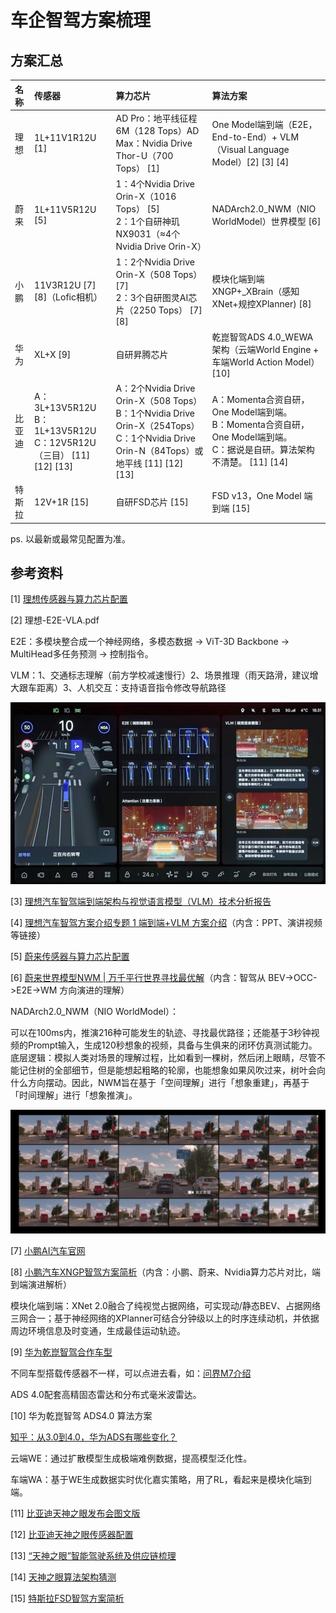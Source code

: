 # 车企智驾方案梳理

## 方案汇总

| 名称   | 传感器                                                       | 算力芯片                                                     | 算法方案                                                     |
| :----- | :----------------------------------------------------------- | :----------------------------------------------------------- | :----------------------------------------------------------- |
| 理想   | 1L+11V1R12U [1]                                              | AD Pro：地平线征程6M（128 Tops）AD Max：Nvidia Drive Thor-U（700 Tops） [1] | One Model端到端（E2E，End-to-End）+ VLM（Visual Language Model）[2] [3] [4] |
| 蔚来   | 1L+11V5R12U [5]                                              | 1：4个Nvidia Drive Orin-X（1016 Tops） [5] <br />2：1个自研神玑NX9031（≈4个Nvidia Drive Orin-X） | NADArch2.0_NWM（NIO WorldModel）世界模型  [6]                |
| 小鹏   | 11V3R12U [7]  [8]（Lofic相机）                               | 1：2个Nvidia Drive Orin-X（508 Tops） [7]<br />2：3个自研图灵AI芯片（2250 Tops） [7]  [8] | 模块化端到端XNGP+_XBrain（感知XNet+规控XPlanner) [8]         |
| 华为   | XL+X [9]                                                     | 自研昇腾芯片                                                 | 乾崑智驾ADS 4.0_WEWA架构（云端World Engine + 车端World Action Model） [10] |
| 比亚迪 | A：3L+13V5R12U<br />B：1L+13V5R12U<br />C：12V5R12U（三目） [11]  [12]  [13] | A：2个Nvidia Drive Orin-X（508 Tops）<br />B：1个Nvidia Drive Orin-X（254Tops）<br />C：1个Nvidia Drive Orin-N（84Tops）或地平线 [11]  [12]  [13] | A：Momenta合资自研，One Model端到端。<br />B：Momenta合资自研，One Model端到端。<br />C：据说是自研。算法架构不清楚。 [11]  [14] |
| 特斯拉 | 12V+1R  [15]                                                 | 自研FSD芯片 [15]                                             | FSD v13，One Model 端到端   [15]                             |

ps. 以最新或最常见配置为准。

## 参考资料

[1] [理想传感器与算力芯片配置](https://www.lixiang.com/tech/autodrive)

[2] 理想-E2E-VLA.pdf

E2E：多模块整合成一个神经网络，多模态数据 -> ViT-3D Backbone -> MultiHead多任务预测 -> 控制指令。

VLM：1、交通标志理解（前方学校减速慢行）2、场景推理（雨天路滑，建议增大跟车距离）3、人机交互：支持语音指令修改导航路径

![img](./image/2025-10/image0.png)

[3] [理想汽车智驾端到端架构与视觉语言模型（VLM）技术分析报告](https://zhuanlan.zhihu.com/p/1885636538358035110)

[4] [理想汽车智驾方案介绍专题 1 端到端+VLM 方案介绍](https://zhuanlan.zhihu.com/p/1929318571349112762)（内含：PPT、演讲视频等链接）

[5] [蔚来传感器与算力芯片配置](https://www.nio.cn/nad)

[6] [蔚来世界模型NWM | 万千平行世界寻找最优解](https://www.nio.cn/smart-technology/20241120002)（内含：智驾从 BEV->OCC->E2E->WM 方向演进的理解）

NADArch2.0_NWM（NIO WorldModel）：

可以在100ms内，推演216种可能发生的轨迹、寻找最优路径；还能基于3秒钟视频的Prompt输入，生成120秒想象的视频，具备与生俱来的闭环仿真测试能力。底层逻辑：模拟人类对场景的理解过程，比如看到一棵树，然后闭上眼睛，尽管不能记住树的全部细节，但是能想起粗略的轮廓，也能想象如果风吹过来，树叶会向什么方向摆动。因此，NWM旨在基于「空间理解」进行「想象重建」，再基于「时间理解」进行「想象推演」。

![img](./image/2025-10/image1.png)

[7] [小鹏AI汽车官网](https://www.xiaopeng.com/aidefinedvehicle.html)

[8]  [小鹏汽车XNGP智驾方案简析](https://zhuanlan.zhihu.com/p/1937810028443722068)（内含：小鹏、蔚来、Nvidia算力芯片对比，端到端演进解析）

模块化端到端：XNet 2.0融合了纯视觉占据网络，可实现动/静态BEV、占据网络三网合一；基于神经网络的XPlanner可结合分钟级以上的时序连续动机，并依据周边环境信息及时变通，生成最佳运动轨迹。

[9] [华为乾崑智驾合作车型](https://auto.huawei.com/cn/vehicle-models/)

不同车型搭载传感器不一样，可以点进去看，如：[问界M7介绍](https://hima.auto/wenjie/m7-new/?utm_medium=ownmedia&utm_source=auto&utm_campaign=launch)

ADS 4.0配套高精固态雷达和分布式毫米波雷达。

[10] 华为乾崑智驾 ADS4.0 算法方案

[知乎：从3.0到4.0，华为ADS有哪些变化？](https://zhuanlan.zhihu.com/p/1903013838158267632)

云端WE：通过扩散模型生成极端难例数据，提高模型泛化性。

车端WA：基于WE生成数据实时优化嘉实策略，用了RL，看起来是模块化端到端。

[11] [比亚迪天神之眼发布会图文版](https://zhuanlan.zhihu.com/p/22930855233)

[12] [比亚迪天神之眼传感器配置](https://wallstreetcn.com/articles/3740817)

[13] [“天神之眼”智能驾驶系统及供应链梳理](https://xueqiu.com/4843402355/324545507)

[14] [天神之眼算法架构猜测](https://www.zhihu.com/question/12956948827)

[15] [特斯拉FSD智驾方案简析](https://zhuanlan.zhihu.com/p/1914279642925347734)